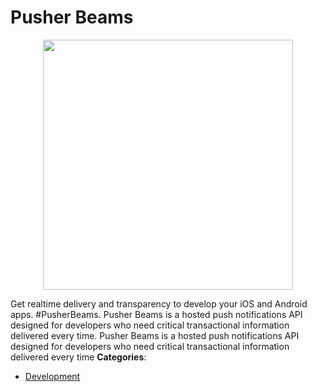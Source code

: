 # Pusher Beams

<p align="center">
    <img width="400" src="https://raw.githubusercontent.com/awesome-apis/awesome-apis/apis/pusher-beams/logo_256x256.png" />
</p>


Get realtime delivery and transparency to develop your iOS and Android apps.  #PusherBeams.  Pusher Beams is a hosted push notifications API designed for developers who need critical transactional information delivered every time. Pusher Beams is a hosted push notifications API designed for developers who need critical transactional information delivered every time
**Categories**:

- [Development](https://github/awesome-apis/awesome-apis#development)



